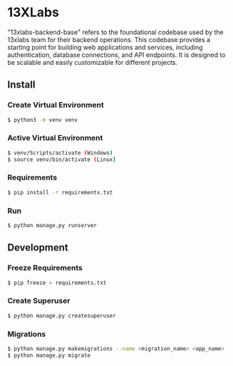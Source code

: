 # 13XLabs

"13xlabs-backend-base" refers to the foundational codebase used by the 13xlabs team for their backend operations. This codebase provides a starting point for building web applications and services, including authentication, database connections, and API endpoints. It is designed to be scalable and easily customizable for different projects.

## Install

### Create Virtual Environment
```bash
$ python3 -m venv venv
```

### Active Virtual Environment
```bash
$ venv/Scripts/activate (Windows)
$ source venv/bin/activate (Linux)
```

### Requirements
```bash
$ pip install -r requirements.txt
```

### Run
```bash
$ python manage.py runserver
```

## Development

### Freeze Requirements
```bash
$ pip freeze > requirements.txt
```

### Create Superuser
```bash
$ python manage.py createsuperuser
```

### Migrations
```bash
$ python manage.py makemigrations --name <migration_name> <app_name>
$ python manage.py migrate
```

